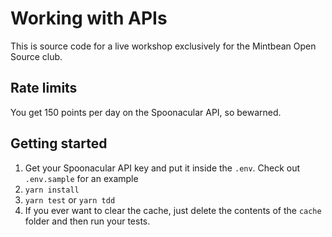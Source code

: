 # Working with APIs

This is source code for a live workshop exclusively for the Mintbean Open Source club.

## Rate limits

You get 150 points per day on the Spoonacular API, so bewarned.

## Getting started

1) Get your Spoonacular API key and put it inside the `.env`. Check out `.env.sample` for an example
2) `yarn install`
3) `yarn test` or `yarn tdd`
4) If you ever want to clear the cache, just delete the contents of the `cache` folder and then run your tests.